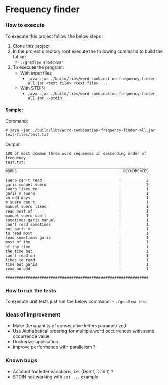 # Frequency finder

### How to execute
To execute this project follow the below steps:
1. Clone this project
2. In the project directory root execute the following command to build the fat jar:
   - `./gradlew shadowJar`
3. To execute the program:
   - With input files
     - `java -jar ./build/libs/word-combination-frequency-finder-all.jar <text file> <text file> ...`
   - With STDIN
     - `java -jar ./build/libs/word-combination-frequency-finder-all.jar --stdin`

#### Sample:
Command:

`# java -jar ./build/libs/word-combination-frequency-finder-all.jar text-files/test.txt`

Output:
```console
100 of most common three word sequences in descending order of frequency
test.txt:
_______________________________________________________________
WORDS                                             | OCCURRENCES
_______________________________________________________________
suero can't read                                  |           2
garis manuel suero                                |           2
suero likes to                                    |           1
garis m suero                                     |           1
on odd days                                       |           1
m suero can't                                     |           1
manuel suero likes                                |           1
read most of                                      |           1
manuel suero can't                                |           1
sometimes garis manuel                            |           1
can't read sometimes                              |           1
but garis m                                       |           1
to read most                                      |           1
read sometimes garis                              |           1
most of the                                       |           1
of the time                                       |           1
the time but                                      |           1
can't read on                                     |           1
likes to read                                     |           1
time but garis                                    |           1
read on odd                                       |           1

###############################################################
```
### How to run the tests
To execute unit tests just run the below command:
    - `./gradlew test`

### Ideas of improvement 
- Make the quantity of consecutive letters parametrized 
- Use Alphabetical ordering for multiple word occurrences with same occurrence value
- Dockerize application
- Improve performance with parallelism ?

### Known bugs
- Account for letter variations, i.e. (Don't, Don`t) ?
- STDIN not working with `cat ...` example
